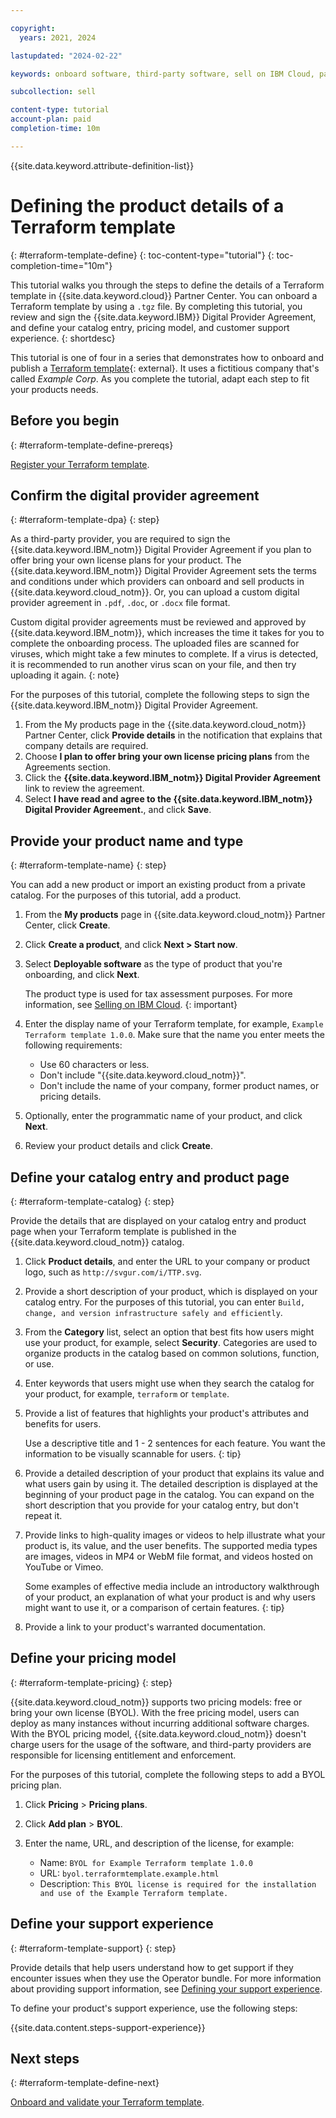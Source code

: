 ```yaml
---

copyright:
  years: 2021, 2024

lastupdated: "2024-02-22"

keywords: onboard software, third-party software, sell on IBM Cloud, partner center, product details, catalog listing, support, pricing, BYOL, DPA,  digital provider agreement, Terraform, terraform template

subcollection: sell

content-type: tutorial
account-plan: paid
completion-time: 10m 

---
```


{{site.data.keyword.attribute-definition-list}}


# Defining the product details of a Terraform template
{: #terraform-template-define}
{: toc-content-type="tutorial"} 
{: toc-completion-time="10m"}

This tutorial walks you through the steps to define the details of a Terraform template in {{site.data.keyword.cloud}} Partner Center. You can onboard a Terraform template by using a `.tgz` file. By completing this tutorial, you review and sign the {{site.data.keyword.IBM}} Digital Provider Agreement, and define your catalog entry, pricing model, and customer support experience.
{: shortdesc}

This tutorial is one of four in a series that demonstrates how to onboard and publish a [Terraform template](https://github.com/IBM-Cloud/terraform-sample/releases/tag/v1.0.0){: external}. It uses a fictitious company that's called *Example Corp*. As you complete the tutorial, adapt each step to fit your products needs.

## Before you begin
{: #terraform-template-define-prereqs}

[Register your Terraform template](/docs/sell?topic=sell-terraform-template-register).

## Confirm the digital provider agreement
{: #terraform-template-dpa}
{: step}

As a third-party provider, you are required to sign the {{site.data.keyword.IBM_notm}} Digital Provider Agreement if you plan to offer bring your own license plans for your product. The {{site.data.keyword.IBM_notm}} Digital Provider Agreement sets the terms and conditions under which providers can onboard and sell products in {{site.data.keyword.cloud_notm}}. Or, you can upload a custom digital provider agreement in `.pdf`, `.doc`, or `.docx` file format.

Custom digital provider agreements must be reviewed and approved by {{site.data.keyword.IBM_notm}}, which increases the time it takes for you to complete the onboarding process. The uploaded files are scanned for viruses, which might take a few minutes to complete. If a virus is detected, it is recommended to run another virus scan on your file, and then try uploading it again. 
{: note}

For the purposes of this tutorial, complete the following steps to sign the {{site.data.keyword.IBM_notm}} Digital Provider Agreement. 

1. From the My products page in the {{site.data.keyword.cloud_notm}} Partner Center, click **Provide details** in the notification that explains that company details are required.
1. Choose **I plan to offer bring your own license pricing plans** from the Agreements section.
1. Click the **{{site.data.keyword.IBM_notm}} Digital Provider Agreement** link to review the agreement.
1. Select **I have read and agree to the {{site.data.keyword.IBM_notm}} Digital Provider Agreement.**, and click **Save**.

## Provide your product name and type
{: #terraform-template-name}
{: step}

You can add a new product or import an existing product from a private catalog. For the purposes of this tutorial, add a product.

1. From the **My products** page in {{site.data.keyword.cloud_notm}} Partner Center, click **Create**.
1. Click **Create a product**, and click **Next > Start now**.
1. Select **Deployable software** as the type of product that you're onboarding, and click **Next**.

    The product type is used for tax assessment purposes. For more information, see [Selling on IBM Cloud](/docs/sell?topic=sell-selling-clouds).
    {: important}

1. Enter the display name of your Terraform template, for example, `Example Terraform template 1.0.0`. Make sure that the name you enter meets the following requirements:

   * Use 60 characters or less.
   * Don't include "{{site.data.keyword.cloud_notm}}".
   * Don't include the name of your company, former product names, or pricing details.

1. Optionally, enter the programmatic name of your product, and click **Next**.
1. Review your product details and click **Create**.

## Define your catalog entry and product page
{: #terraform-template-catalog}
{: step}

Provide the details that are displayed on your catalog entry and product page when your Terraform template is published in the {{site.data.keyword.cloud_notm}} catalog.

1. Click **Product details**, and enter the URL to your company or product logo, such as `http://svgur.com/i/TTP.svg`.
1. Provide a short description of your product, which is displayed on your catalog entry. For the purposes of this tutorial, you can enter `Build, change, and version infrastructure safely and efficiently`.
1. From the **Category** list, select an option that best fits how users might use your product, for example, select **Security**. Categories are used to organize products in the catalog based on common solutions, function, or use.
1. Enter keywords that users might use when they search the catalog for your product, for example, `terraform` or `template`.
1. Provide a list of features that highlights your product's attributes and benefits for users.

   Use a descriptive title and 1 - 2 sentences for each feature. You want the information to be visually scannable for users.
   {: tip}

1. Provide a detailed description of your product that explains its value and what users gain by using it. The detailed description is displayed at the beginning of your product page in the catalog. You can expand on the short description that you provide for your catalog entry, but don't repeat it.
1. Provide links to high-quality images or videos to help illustrate what your product is, its value, and the user benefits. The supported media types are images, videos in MP4 or WebM file format, and videos hosted on YouTube or Vimeo.

   Some examples of effective media include an introductory walkthrough of your product, an explanation of what your product is and why users might want to use it, or a comparison of certain features.
   {: tip}

1. Provide a link to your product's warranted documentation.

## Define your pricing model
{: #terraform-template-pricing}
{: step}

{{site.data.keyword.cloud_notm}} supports two pricing models: free or bring your own license (BYOL). With the free pricing model, users can deploy as many instances without incurring additional software charges. With the BYOL pricing model, {{site.data.keyword.cloud_notm}} doesn't charge users for the usage of the software, and third-party providers are responsible for licensing entitlement and enforcement. 

For the purposes of this tutorial, complete the following steps to add a BYOL pricing plan. 

1. Click **Pricing** > **Pricing plans**.
1. Click **Add plan** > **BYOL**.
1. Enter the name, URL, and description of the license, for example: 

   * Name: `BYOL for Example Terraform template 1.0.0`
   * URL: `byol.terraformtemplate.example.html`
   * Description: `This BYOL license is required for the installation and use of the Example Terraform template.`

## Define your support experience
{: #terraform-template-support}
{: step}

Provide details that help users understand how to get support if they encounter issues when they use the Operator bundle. For more information about providing support information, see [Defining your support experience](/docs/sell?topic=sell-sw-support-details). 

To define your product's support experience, use the following steps:

{{site.data.content.steps-support-experience}}

## Next steps
{: #terraform-template-define-next}

[Onboard and validate your Terraform template](/docs/sell?topic=sell-terraform-template-onboard).
